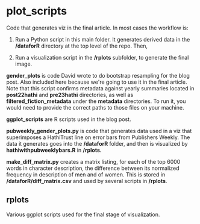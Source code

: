 plot_scripts
============

Code that generates viz in the final article. In most cases the workflow is:

1. Run a Python script in this main folder. It generates derived data in the **/dataforR** directory at the top level of the repo. Then,

2. Run a visualization script in the **/rplots** subfolder, to generate the final image.

**gender_plots** is code David wrote to do bootstrap resampling for the blog post. Also included here because we're going to use it in the final article. Note that this script confirms metadata against yearly summaries located in **post22hathi** and **pre23hathi** directories, as well as **filtered_fiction_metadata** under the **metadata** directories. To run it, you would need to provide the correct paths to those files on your machine.

**ggplot_scripts** are R scripts used in the blog post.

**pubweekly_gender_plots.py** is code that generates data used in a viz that superimposes a HathiTrust line on error bars from Publishers Weekly. The data it generates goes into the **/dataforR** folder, and then is visualized by **hathiwithpubweeklybars.R** in **/rplots.**

**make_diff_matrix.py** creates a matrix listing, for each of the top 6000 words in character description, the difference between its normalized frequency in description of men and of women. This is stored in **/dataforR/diff_matrix.csv** and used by several scripts in **/rplots**.

rplots
------
Various ggplot scripts used for the final stage of visualization.
